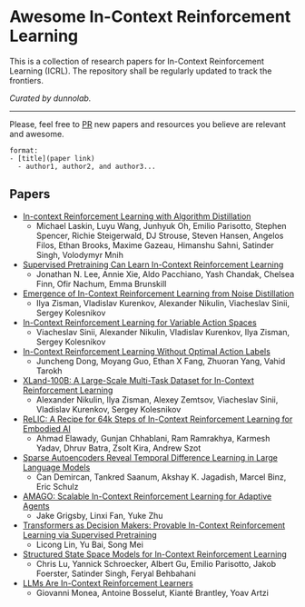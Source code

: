 # Awesome In-Context Reinforcement Learning 

This is a collection of research papers for In-Context Reinforcement Learning (ICRL). The repository shall be regularly updated to track the frontiers.

_Curated by dunnolab._

-----
Please, feel free to [PR](https://github.com/dunnolab/awesome-in-context-rl/pulls) new papers and resources you believe are relevant and awesome.
```
format:
- [title](paper link)
  - author1, author2, and author3...
```

## Papers
- [In-context Reinforcement Learning with Algorithm Distillation](https://arxiv.org/abs/2210.14215)
  - Michael Laskin, Luyu Wang, Junhyuk Oh, Emilio Parisotto, Stephen Spencer, Richie Steigerwald, DJ Strouse, Steven Hansen, Angelos Filos, Ethan Brooks, Maxime Gazeau, Himanshu Sahni, Satinder Singh, Volodymyr Mnih
- [Supervised Pretraining Can Learn In-Context Reinforcement Learning](https://arxiv.org/abs/2306.14892)
  - Jonathan N. Lee, Annie Xie, Aldo Pacchiano, Yash Chandak, Chelsea Finn, Ofir Nachum, Emma Brunskill
- [Emergence of In-Context Reinforcement Learning from Noise Distillation](https://arxiv.org/abs/2312.12275)
  - Ilya Zisman, Vladislav Kurenkov, Alexander Nikulin, Viacheslav Sinii, Sergey Kolesnikov 
- [In-Context Reinforcement Learning for Variable Action Spaces](https://arxiv.org/abs/2312.13327)
  - Viacheslav Sinii, Alexander Nikulin, Vladislav Kurenkov, Ilya Zisman, Sergey Kolesnikov
- [In-Context Reinforcement Learning Without Optimal Action Labels](https://openreview.net/forum?id=8Dey9wo2qA)
  - Juncheng Dong, Moyang Guo, Ethan X Fang, Zhuoran Yang, Vahid Tarokh
- [XLand-100B: A Large-Scale Multi-Task Dataset for In-Context Reinforcement Learning](https://arxiv.org/abs/2406.08973)
  - Alexander Nikulin, Ilya Zisman, Alexey Zemtsov, Viacheslav Sinii, Vladislav Kurenkov, Sergey Kolesnikov
- [ReLIC: A Recipe for 64k Steps of In-Context Reinforcement Learning for Embodied AI](https://arxiv.org/abs/2410.02751)
  - Ahmad Elawady, Gunjan Chhablani, Ram Ramrakhya, Karmesh Yadav, Dhruv Batra, Zsolt Kira, Andrew Szot
- [Sparse Autoencoders Reveal Temporal Difference Learning in Large Language Models](https://arxiv.org/abs/2410.01280)
  - Can Demircan, Tankred Saanum, Akshay K. Jagadish, Marcel Binz, Eric Schulz
- [AMAGO: Scalable In-Context Reinforcement Learning for Adaptive Agents](https://arxiv.org/abs/2310.09971)
  - Jake Grigsby, Linxi Fan, Yuke Zhu
- [Transformers as Decision Makers: Provable In-Context Reinforcement Learning via Supervised Pretraining](https://arxiv.org/abs/2310.08566)
  - Licong Lin, Yu Bai, Song Mei
- [Structured State Space Models for In-Context Reinforcement Learning](https://arxiv.org/abs/2303.03982)
  - Chris Lu, Yannick Schroecker, Albert Gu, Emilio Parisotto, Jakob Foerster, Satinder Singh, Feryal Behbahani
- [LLMs Are In-Context Reinforcement Learners](https://arxiv.org/abs/2410.05362)
  - Giovanni Monea, Antoine Bosselut, Kianté Brantley, Yoav Artzi

